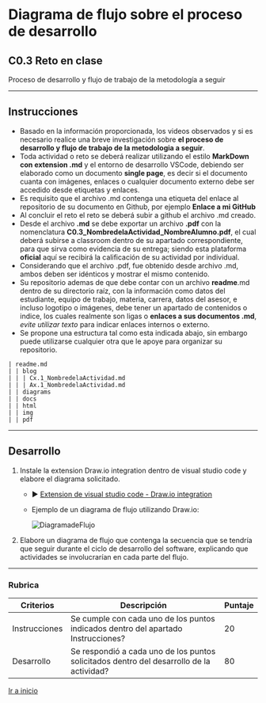 # Diagrama de flujo sobre el proceso de desarrollo

## C0.3 Reto en clase

Proceso de desarrollo y flujo de trabajo de la metodología a seguir
___

## Instrucciones

- Basado en la información proporcionada, los videos observados y si es necesario realice una breve investigación sobre **el proceso de desarrollo y flujo de trabajo de la metodologia a seguir**.
- Toda actividad o reto se deberá realizar utilizando el estilo **MarkDown con extension .md** y el entorno de desarrollo VSCode, debiendo ser elaborado como un documento **single page**, es decir si el documento cuanta con imágenes, enlaces o cualquier documento externo debe ser accedido desde etiquetas y enlaces.
- Es requisito que el archivo .md contenga una etiqueta del enlace al repositorio de su documento en Github, por ejemplo **Enlace a mi GitHub**
- Al concluir el reto el reto se deberá subir a github el archivo .md creado.
- Desde el archivo **.md** se debe exportar un archivo **.pdf** con la nomenclatura **C0.3_NombredelaActividad_NombreAlumno.pdf**, el cual deberá subirse a classroom dentro de su apartado correspondiente, para que sirva como evidencia de su entrega; siendo esta plataforma **oficial** aquí se recibirá la calificación de su actividad por individual.
- Considerando que el archivo .pdf, fue obtenido desde archivo .md, ambos deben ser idénticos y mostrar el mismo contenido.
- Su repositorio ademas de que debe contar con un archivo **readme**.md dentro de su directorio raíz, con la información como datos del estudiante, equipo de trabajo, materia, carrera, datos del asesor, e incluso logotipo o imágenes, debe tener un apartado de contenidos o indice, los cuales realmente son ligas o **enlaces a sus documentos .md**, _evite utilizar texto_ para indicar enlaces internos o externo.
- Se propone una estructura tal como esta indicada abajo, sin embargo puede utilizarse cualquier otra que le apoye para organizar su repositorio.

```
| readme.md
| | blog
| | | Cx.1_NombredelaActividad.md
| | | Ax.1_NombredelaActividad.md
| | diagrams
| | docs
| | html
| | img
| | pdf    
```
___

## Desarrollo

1. Instale la extension Draw.io integration dentro de visual studio code y elabore el diagrama solicitado.

    - :arrow_forward: [Extension de visual studio code - Draw.io integration](https://www.youtube.com/watch?v=Y47ZlxoDWNI)
    - Ejemplo de un diagrama de flujo utilizando Draw.io: 

        ![DiagramadeFlujo](../diagrams/DiagramaFlujo.drawio.svg)

2. Elabore un diagrama de flujo que contenga la secuencia que se tendría que seguir durante el ciclo de desarrollo del software, explicando que actividades se involucrarían en cada parte del flujo.


___

### Rubrica

| Criterios     | Descripción                                                                                  | Puntaje |
| ------------- | -------------------------------------------------------------------------------------------- | ------- |
| Instrucciones | Se cumple con cada uno de los puntos indicados dentro del apartado Instrucciones?            | 20 |
| Desarrollo    | Se respondió a cada uno de los puntos solicitados dentro del desarrollo de la actividad?     | 80      |


[Ir a inicio](https://github.com/Carlos-Gallardoo/AnalisisAvanzadoDeSoftware)